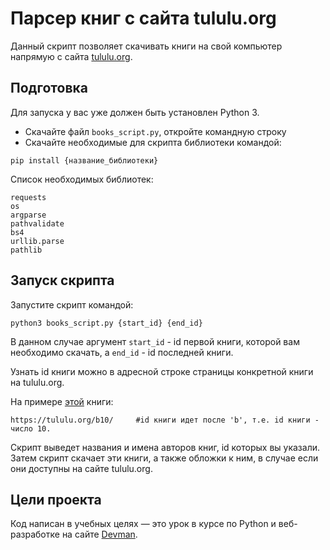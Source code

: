 # Парсер книг с сайта tululu.org

Данный скрипт позволяет скачивать книги на свой компьютер напрямую с сайта [tululu.org](https://tululu.org/).

## Подготовка

Для запуска у вас уже должен быть установлен Python 3.

- Скачайте файл `books_script.py`, откройте командную строку
- Скачайте необходимые для скрипта библиотеки командой: 

```console
pip install {название_библиотеки}
```

Список необходимых библиотек:
```
requests
os
argparse
pathvalidate
bs4 
urllib.parse
pathlib
```

## Запуск скрипта


Запустите скрипт командой:

```console
python3 books_script.py {start_id} {end_id}
```

В данном случае аргумент `start_id` - id первой книги, которой вам необходимо скачать, а `end_id` - id последней книги.

Узнать id книги можно в адресной строке страницы конкретной книги на tululu.org. 

На примере [этой](https://tululu.org/b10/) книги:

```
https://tululu.org/b10/   	#id книги идет после 'b', т.е. id книги - число 10.  	
```



Скрипт выведет названия и имена авторов книг, id которых вы указали. Затем скрипт скачает эти книги, а также обложки к ним, в случае если они доступны на сайте tululu.org.

## Цели проекта

Код написан в учебных целях — это урок в курсе по Python и веб-разработке на сайте [Devman](https://dvmn.org).
